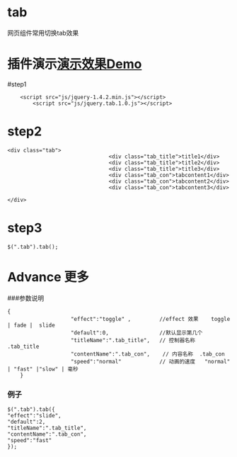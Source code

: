 # tab
网页组件常用切换tab效果

 # 插件演示[演示效果Demo](http://js66.github.io/tab/)

#step1
~~~
    <script src="js/jquery-1.4.2.min.js"></script>
		<script src="js/jquery.tab.1.0.js"></script>
~~~
# step2
~~~
<div class="tab">
								<div class="tab_title">title1</div>
								<div class="tab_title">title2</div>
								<div class="tab_title">title3</div>
								<div class="tab_con">tabcontent1</div>
								<div class="tab_con">tabcontent2</div>
								<div class="tab_con">tabcontent3</div>
						
</div>
~~~

# step3

~~~
$(".tab").tab();
~~~

# Advance  更多

###参数说明
~~~
{
					"effect":"toggle" ,  		//effect 效果    toggle  | fade |  slide
					"default":0,				//默认显示第几个
					"titleName":".tab_title", 	// 控制器名称  .tab_title
					"contentName":".tab_con",	 // 内容名称  .tab_con
					"speed":"normal"			// 动画的速度   "normal" | "fast" |"slow" | 毫秒
	}
~~~

### 例子

~~~
$(".tab").tab({
"effect":"slide",
"default":2,
"titleName":".tab_title",
"contentName":".tab_con",
"speed":"fast"
});
~~~



